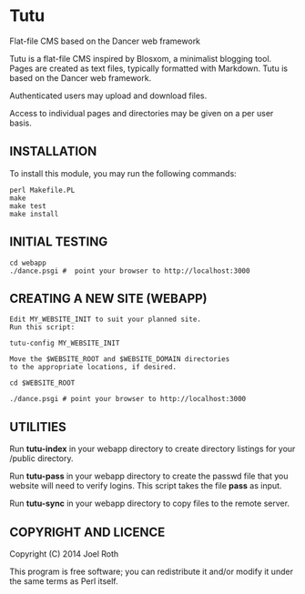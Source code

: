 Tutu
====

Flat-file CMS based on the Dancer web framework

Tutu is a flat-file CMS inspired by Blosxom, a minimalist
blogging tool. Pages are created as text files, typically
formatted with Markdown.  Tutu is based on the Dancer web
framework.
   
Authenticated users may upload and download files.

Access to individual pages and directories may be given on a
per user basis.

INSTALLATION
------------

To install this module, you may run the following commands:

	perl Makefile.PL
	make
	make test
	make install

INITIAL TESTING
---------------

    cd webapp
	./dance.psgi #  point your browser to http://localhost:3000
	
CREATING A NEW SITE (WEBAPP)
----------------------------

	Edit MY_WEBSITE_INIT to suit your planned site.
	Run this script:

    tutu-config MY_WEBSITE_INIT

    Move the $WEBSITE_ROOT and $WEBSITE_DOMAIN directories
    to the appropriate locations, if desired.

	cd $WEBSITE_ROOT

	./dance.psgi # point your browser to http://localhost:3000

UTILITIES
---------

Run **tutu-index** in your webapp directory to 
create directory listings for your /public directory.

Run **tutu-pass** in your webapp directory to create the
passwd file that you website will need to verify logins.
This script takes the file **pass** as input.

Run **tutu-sync** in your webapp directory to
copy files to the remote server.

COPYRIGHT AND LICENCE
---------------------

Copyright (C) 2014 Joel Roth

This program is free software; you can redistribute it and/or modify it
under the same terms as Perl itself.
